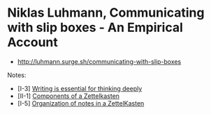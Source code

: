 # Niklas Luhmann, Communicating with slip boxes - An Empirical Account

* <http://luhmann.surge.sh/communicating-with-slip-boxes>

Notes:

* [I-3] [Writing is essential for thinking deeply](../20221206144641/README.md)
* [II-1] [Components of a Zettelkasten](../20221205190051/README.md)
* [I-5] [Organization of notes in a ZettelKasten](../20221206175846/README.md)


